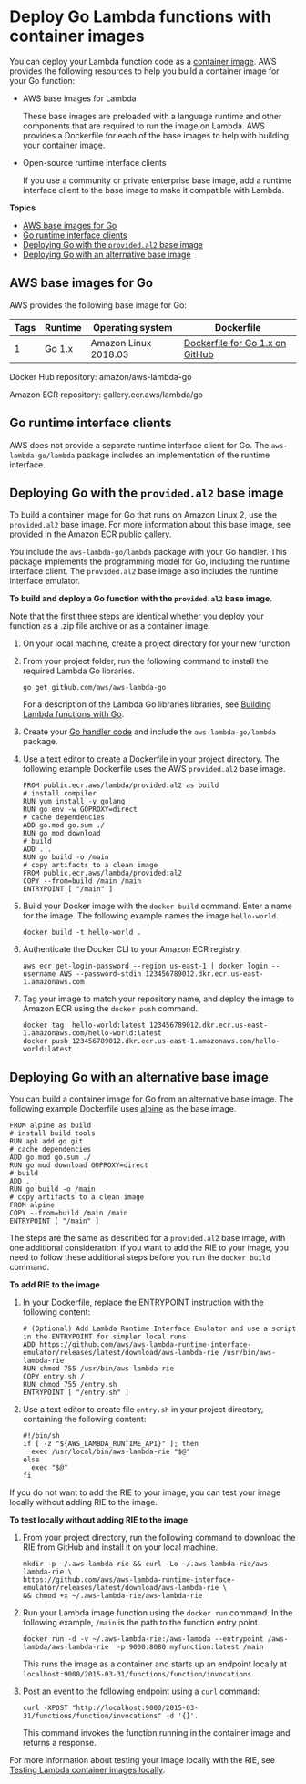 # Deploy Go Lambda functions with container images<a name="go-image"></a>

You can deploy your Lambda function code as a [container image](images-create.md)\. AWS provides the following resources to help you build a container image for your Go function:
+ AWS base images for Lambda

  These base images are preloaded with a language runtime and other components that are required to run the image on Lambda\. AWS provides a Dockerfile for each of the base images to help with building your container image\.
+ Open\-source runtime interface clients

  If you use a community or private enterprise base image, add a runtime interface client to the base image to make it compatible with Lambda\.

**Topics**
+ [AWS base images for Go](#go-image-base)
+ [Go runtime interface clients](#go-image-clients)
+ [Deploying Go with the `provided.al2` base image](#go-image-al2)
+ [Deploying Go with an alternative base image](#go-image-other)

## AWS base images for Go<a name="go-image-base"></a>

AWS provides the following base image for Go:


| Tags | Runtime | Operating system | Dockerfile | 
| --- | --- | --- | --- | 
|  1  | Go 1\.x | Amazon Linux 2018\.03 | [Dockerfile for Go 1\.x on GitHub](https://github.com/aws/aws-lambda-base-images/blob/go1.x/Dockerfile.go1.x) | 

Docker Hub repository: amazon/aws\-lambda\-go

Amazon ECR repository: gallery\.ecr\.aws/lambda/go

## Go runtime interface clients<a name="go-image-clients"></a>

AWS does not provide a separate runtime interface client for Go\. The `aws-lambda-go/lambda` package includes an implementation of the runtime interface\. 

## Deploying Go with the `provided.al2` base image<a name="go-image-al2"></a>

To build a container image for Go that runs on Amazon Linux 2, use the `provided.al2` base image\. For more information about this base image, see [provided](https://gallery.ecr.aws/lambda/provided) in the Amazon ECR public gallery\. 

You include the `aws-lambda-go/lambda` package with your Go handler\. This package implements the programming model for Go, including the runtime interface client\. The `provided.al2` base image also includes the runtime interface emulator\. 

**To build and deploy a Go function with the `provided.al2` base image\.**

Note that the first three steps are identical whether you deploy your function as a \.zip file archive or as a container image\.

1. On your local machine, create a project directory for your new function\.

1. From your project folder, run the following command to install the required Lambda Go libraries\. 

   ```
   go get github.com/aws/aws-lambda-go
   ```

   For a description of the Lambda Go libraries libraries, see [Building Lambda functions with Go](lambda-golang.md)\.

1. Create your [Go handler code](golang-handler.md) and include the `aws-lambda-go/lambda` package\.

1. Use a text editor to create a Dockerfile in your project directory\. The following example Dockerfile uses the AWS `provided.al2` base image\.

   ```
   FROM public.ecr.aws/lambda/provided:al2 as build
   # install compiler
   RUN yum install -y golang
   RUN go env -w GOPROXY=direct
   # cache dependencies
   ADD go.mod go.sum ./
   RUN go mod download
   # build
   ADD . .
   RUN go build -o /main
   # copy artifacts to a clean image
   FROM public.ecr.aws/lambda/provided:al2
   COPY --from=build /main /main
   ENTRYPOINT [ "/main" ]
   ```

1. Build your Docker image with the `docker build` command\. Enter a name for the image\. The following example names the image `hello-world`\.

   ```
   docker build -t hello-world . 
   ```

1. Authenticate the Docker CLI to your Amazon ECR registry\.

   ```
   aws ecr get-login-password --region us-east-1 | docker login --username AWS --password-stdin 123456789012.dkr.ecr.us-east-1.amazonaws.com    
   ```

1. Tag your image to match your repository name, and deploy the image to Amazon ECR using the `docker push` command\. 

   ```
   docker tag  hello-world:latest 123456789012.dkr.ecr.us-east-1.amazonaws.com/hello-world:latest
   docker push 123456789012.dkr.ecr.us-east-1.amazonaws.com/hello-world:latest
   ```

## Deploying Go with an alternative base image<a name="go-image-other"></a>

You can build a container image for Go from an alternative base image\. The following example Dockerfile uses [alpine](https://gallery.ecr.aws/h1a5s9h8/alpine) as the base image\. 

```
FROM alpine as build
# install build tools
RUN apk add go git
# cache dependencies
ADD go.mod go.sum ./
RUN go mod download GOPROXY=direct
# build
ADD . .
RUN go build -o /main
# copy artifacts to a clean image
FROM alpine
COPY --from=build /main /main
ENTRYPOINT [ "/main" ]
```

The steps are the same as described for a `provided.al2` base image, with one additional consideration: if you want to add the RIE to your image, you need to follow these additional steps before you run the `docker build` command\.

**To add RIE to the image**

1. In your Dockerfile, replace the ENTRYPOINT instruction with the following content:

   ```
   # (Optional) Add Lambda Runtime Interface Emulator and use a script in the ENTRYPOINT for simpler local runs
   ADD https://github.com/aws/aws-lambda-runtime-interface-emulator/releases/latest/download/aws-lambda-rie /usr/bin/aws-lambda-rie
   RUN chmod 755 /usr/bin/aws-lambda-rie
   COPY entry.sh /
   RUN chmod 755 /entry.sh
   ENTRYPOINT [ "/entry.sh" ]
   ```

1. Use a text editor to create file `entry.sh` in your project directory, containing the following content:

   ```
   #!/bin/sh
   if [ -z "${AWS_LAMBDA_RUNTIME_API}" ]; then
     exec /usr/local/bin/aws-lambda-rie "$@"
   else
     exec "$@"
   fi
   ```

If you do not want to add the RIE to your image, you can test your image locally without adding RIE to the image\. 

**To test locally without adding RIE to the image**

1. From your project directory, run the following command to download the RIE from GitHub and install it on your local machine\.

   ```
   mkdir -p ~/.aws-lambda-rie && curl -Lo ~/.aws-lambda-rie/aws-lambda-rie \
   https://github.com/aws/aws-lambda-runtime-interface-emulator/releases/latest/download/aws-lambda-rie \
   && chmod +x ~/.aws-lambda-rie/aws-lambda-rie
   ```

1. Run your Lambda image function using the `docker run` command\. In the following example, `/main` is the path to the function entry point\.

   ```
   docker run -d -v ~/.aws-lambda-rie:/aws-lambda --entrypoint /aws-lambda/aws-lambda-rie  -p 9000:8080 myfunction:latest /main      
   ```

   This runs the image as a container and starts up an endpoint locally at `localhost:9000/2015-03-31/functions/function/invocations`\.

1. Post an event to the following endpoint using a `curl` command:

   ```
   curl -XPOST "http://localhost:9000/2015-03-31/functions/function/invocations" -d '{}'.
   ```

   This command invokes the function running in the container image and returns a response\.

For more information about testing your image locally with the RIE, see [Testing Lambda container images locally](images-test.md)\. 